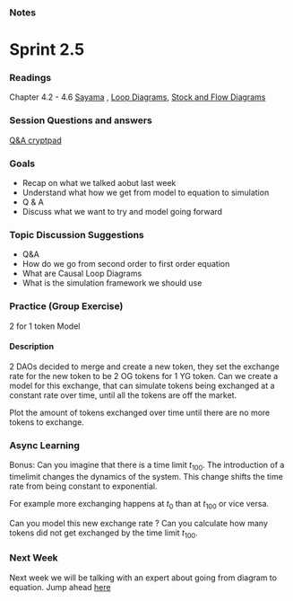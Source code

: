 ### Notes
# Sprint 2.5

### Readings
Chapter 4.2 - 4.6 [Sayama] , [Loop Diagrams](https://online.visual-paradigm.com/knowledge/causal-loop-diagram/what-is-causal-loop-diagram/), [Stock and Flow Diagrams](https://thesystemsthinker.com/step-by-step-stocks-and-flows-improving-the-rigor-of-your-thinking/)

### Session Questions and answers
[Q&A cryptpad](https://cryptpad.fr)

### Goals
 - Recap on what we talked aobut last week
 - Understand what how we get from model to equation to simulation 
 - Q & A
 - Discuss what we want to try and model going forward


### Topic Discussion Suggestions
- Q&A
- How do we go from second order to first order equation
- What are Causal Loop Diagrams
- What is the simulation framework we should use 

### Practice (Group Exercise)
2 for 1 token Model

#### Description
2 DAOs decided to merge and create a new token, they set the exchange rate for the new token to be 2 OG tokens for 1 YG token. Can we create a model for this exchange, that can simulate tokens being exchanged at a constant rate over time, until all the tokens are off the market. 

Plot the amount of tokens exchanged over time until there are no more tokens to exchange.

### Async Learning 
Bonus: Can you imagine that there is a time limit $t_{100}$. The introduction of a timelimit changes the dynamics of the system. This change shifts the time rate from being constant to exponential.

For example more exchanging happens at $t_{0}$ than at $t_{100}$ or vice versa.

Can you model this new exchange rate ? Can you calculate how many tokens did not get exchanged by the time limit $t_{100}$.


### Next Week
Next week we will be talking with an expert about going from diagram to equation. Jump ahead [here](../sprint_3_0/README.md)
 


[Sayama]: https://milneopentextbooks.org/introduction-to-the-modeling-and-analysis-of-complex-systems
